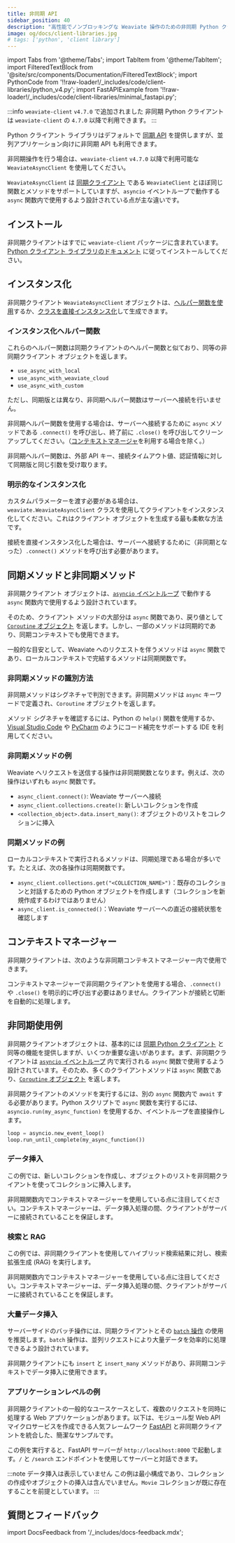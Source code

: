 ```yaml
---
title: 非同期 API
sidebar_position: 40
description: "高性能でノンブロッキングな Weaviate 操作のための非同期 Python クライアントのドキュメント。"
image: og/docs/client-libraries.jpg
# tags: ['python', 'client library']
---
```


import Tabs from '@theme/Tabs';
import TabItem from '@theme/TabItem';
import FilteredTextBlock from '@site/src/components/Documentation/FilteredTextBlock';
import PythonCode from '!!raw-loader!/_includes/code/client-libraries/python_v4.py';
import FastAPIExample from '!!raw-loader!/_includes/code/client-libraries/minimal_fastapi.py';

:::info `weaviate-client` `v4.7.0` で追加されました
非同期 Python クライアントは `weaviate-client` の `4.7.0` 以降で利用できます。
:::

Python クライアント ライブラリはデフォルトで [同期 API](./index.mdx) を提供しますが、並列アプリケーション向けに非同期 API も利用できます。

非同期操作を行う場合は、`weaviate-client` `v4.7.0` 以降で利用可能な `WeaviateAsyncClient` を使用してください。

`WeaviateAsyncClient` は [同期クライアント](./index.mdx) である `WeaviateClient` とほぼ同じ関数とメソッドをサポートしていますが、`asyncio` イベントループで動作する `async` 関数内で使用するよう設計されている点が主な違いです。

## インストール

非同期クライアントはすでに `weaviate-client` パッケージに含まれています。[Python クライアント ライブラリのドキュメント](./index.mdx#installation) に従ってインストールしてください。

## インスタンス化

非同期クライアント `WeaviateAsyncClient` オブジェクトは、[ヘルパー関数を使用](#instantiation-helper-functions)するか、[クラスを直接インスタンス化](#explicit-instantiation)して生成できます。

### インスタンス化ヘルパー関数

<!-- TODO[g-despot]: Add link to external Python references once created for "synchronous client helper functions" -->
これらのヘルパー関数は同期クライアントのヘルパー関数と似ており、同等の非同期クライアント オブジェクトを返します。

- `use_async_with_local`
- `use_async_with_weaviate_cloud`
- `use_async_with_custom`

ただし、同期版とは異なり、非同期ヘルパー関数はサーバーへ接続を行いません。

非同期ヘルパー関数を使用する場合は、サーバーへ接続するために `async` メソッドである `.connect()` を呼び出し、終了前に `.close()` を呼び出してクリーンアップしてください。（[コンテキストマネージャ](#context-manager)を利用する場合を除く。）

<!-- TODO[g-despot]: Add link to external Python references once created for "external API keys", "connection timeout values" and "authentication details" -->
非同期ヘルパー関数は、外部 API キー、接続タイムアウト値、認証情報に対して同期版と同じ引数を受け取ります。

<Tabs groupId="languages">
<TabItem value="wcd" label="WCD">

<FilteredTextBlock
  text={PythonCode}
  startMarker="# AsyncWCDInstantiation"
  endMarker="# END AsyncWCDInstantiation"
  language="py"
/>

</TabItem>
<TabItem value="local" label="Local">

  <FilteredTextBlock
    text={PythonCode}
    startMarker="# AsyncLocalInstantiationBasic"
    endMarker="# END AsyncLocalInstantiationBasic"
    language="py"
  />

</TabItem>

<!-- TODO - add embedded equivalent when available in client -->

<TabItem value="custom" label="Custom">

<FilteredTextBlock
  text={PythonCode}
  startMarker="# AsyncCustomInstantiationBasic"
  endMarker="# END AsyncCustomInstantiationBasic"
  language="py"
/>

</TabItem>
</Tabs>

### 明示的なインスタンス化

カスタムパラメーターを渡す必要がある場合は、`weaviate.WeaviateAsyncClient` クラスを使用してクライアントをインスタンス化してください。これはクライアント オブジェクトを生成する最も柔軟な方法です。

<FilteredTextBlock
  text={PythonCode}
  startMarker="# AsyncDirectInstantiationFull"
  endMarker="# END AsyncDirectInstantiationFull"
  language="py"
/>

接続を直接インスタンス化した場合は、サーバーへ接続するために（非同期となった）`.connect()` メソッドを呼び出す必要があります。

<FilteredTextBlock
  text={PythonCode}
  startMarker="# AsyncDirectInstantiationAndConnect"
  endMarker="# END AsyncDirectInstantiationAndConnect"
  language="py"
/>

## 同期メソッドと非同期メソッド

非同期クライアント オブジェクトは、[`asyncio` イベントループ](https://docs.python.org/3/library/asyncio-eventloop.html#asyncio-event-loop) で動作する `async` 関数内で使用するよう設計されています。

そのため、クライアント メソッドの大部分は `async` 関数であり、戻り値として [`Coroutine` オブジェクト](https://docs.python.org/3/library/asyncio-task.html#coroutine) を返します。しかし、一部のメソッドは同期的であり、同期コンテキストでも使用できます。

一般的な目安として、Weaviate へのリクエストを伴うメソッドは `async` 関数であり、ローカルコンテキストで完結するメソッドは同期関数です。

### 非同期メソッドの識別方法

非同期メソッドはシグネチャで判別できます。非同期メソッドは `async` キーワードで定義され、`Coroutine` オブジェクトを返します。

メソッド シグネチャを確認するには、Python の `help()` 関数を使用するか、[Visual Studio Code](https://code.visualstudio.com/docs) や [PyCharm](https://www.jetbrains.com/help/pycharm/viewing-reference-information.html) のようにコード補完をサポートする IDE を利用してください。

### 非同期メソッドの例

Weaviate へリクエストを送信する操作は非同期関数となります。例えば、次の操作はいずれも `async` 関数です。

- `async_client.connect()`: Weaviate サーバーへ接続
- `async_client.collections.create()`: 新しいコレクションを作成
- `<collection_object>.data.insert_many()`: オブジェクトのリストをコレクションに挿入



### 同期メソッドの例

ローカルコンテキストで実行されるメソッドは、同期処理である場合が多いです。たとえば、次の各操作は同期関数です。

- `async_client.collections.get("<COLLECTION_NAME>")`：既存のコレクションと対話するための Python オブジェクトを作成します（コレクションを新規作成するわけではありません）
- `async_client.is_connected()`：Weaviate サーバーへの直近の接続状態を確認します

## コンテキストマネージャー

非同期クライアントは、次のような非同期コンテキストマネージャー内で使用できます。

<FilteredTextBlock
  text={PythonCode}
  startMarker="# START AsyncContextManager"
  endMarker="# END AsyncContextManager"
  language="py"
/>

コンテキストマネージャーで非同期クライアントを使用する場合、`.connect()` や `.close()` を明示的に呼び出す必要はありません。クライアントが接続と切断を自動的に処理します。

## 非同期使用例

非同期クライアントオブジェクトは、基本的には [同期 Python クライアント](./index.mdx) と同等の機能を提供しますが、いくつか重要な違いがあります。まず、非同期クライアントは [`asyncio` イベントループ](https://docs.python.org/3/library/asyncio-eventloop.html#asyncio-event-loop) 内で実行される `async` 関数で使用するよう設計されています。そのため、多くのクライアントメソッドは `async` 関数であり、[`Coroutine` オブジェクト](https://docs.python.org/3/library/asyncio-task.html#coroutine) を返します。

非同期クライアントのメソッドを実行するには、別の `async` 関数内で `await` する必要があります。Python スクリプトで `async` 関数を実行するには、`asyncio.run(my_async_function)` を使用するか、イベントループを直接操作します。

```python
loop = asyncio.new_event_loop()
loop.run_until_complete(my_async_function())
```

### データ挿入

この例では、新しいコレクションを作成し、オブジェクトのリストを非同期クライアントを使ってコレクションに挿入します。

非同期関数内でコンテキストマネージャーを使用している点に注目してください。コンテキストマネージャーは、データ挿入処理の間、クライアントがサーバーに接続されていることを保証します。

<FilteredTextBlock
  text={PythonCode}
  startMarker="# START AsyncInsertionExample"
  endMarker="# END AsyncInsertionExample"
  language="py"
/>

### 検索と RAG

この例では、非同期クライアントを使用してハイブリッド検索結果に対し、検索拡張生成 (RAG) を実行します。

非同期関数内でコンテキストマネージャーを使用している点に注目してください。コンテキストマネージャーは、データ挿入処理の間、クライアントがサーバーに接続されていることを保証します。

<FilteredTextBlock
  text={PythonCode}
  startMarker="# START AsyncSearchExample"
  endMarker="# END AsyncSearchExample"
  language="py"
/>

### 大量データ挿入

サーバーサイドのバッチ操作には、同期クライアントとその [`batch` 操作](../../manage-objects/import.mdx) の使用を推奨します。`batch` 操作は、並列リクエストにより大量データを効率的に処理できるよう設計されています。

非同期クライアントにも `insert` と `insert_many` メソッドがあり、非同期コンテキストでデータ挿入に使用できます。

### アプリケーションレベルの例

非同期クライアントの一般的なユースケースとして、複数のリクエストを同時に処理する Web アプリケーションがあります。以下は、モジュール型 Web API マイクロサービスを作成できる人気フレームワーク [FastAPI](https://fastapi.tiangolo.com/) と非同期クライアントを統合した、簡潔なサンプルです。

<FilteredTextBlock
  text={FastAPIExample}
  startMarker="# START FastAPI Example"
  endMarker="# END FastAPI Example"
  language="py"
/>

この例を実行すると、FastAPI サーバーが `http://localhost:8000` で起動します。`/` と `/search` エンドポイントを使用してサーバーと対話できます。

:::note データ挿入は表示していません
この例は最小構成であり、コレクションの作成やオブジェクトの挿入は含んでいません。`Movie` コレクションが既に存在することを前提としています。
:::

## 質問とフィードバック

import DocsFeedback from '/_includes/docs-feedback.mdx';

<DocsFeedback/>

